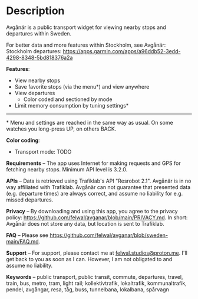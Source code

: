 # Description

Avgånär is a public transport widget for viewing nearby stops and departures within Sweden.

For better data and more features within Stockholm, see Avgånär: Stockholm departures: https://apps.garmin.com/apps/a96ddb52-3edd-4298-8348-5bd818376a2a

**Features**:

- View nearby stops
- Save favorite stops (via the menu*) and view anywhere
- View departures
  - Color coded and sectioned by mode
- Limit memory consumption by tuning settings*

***

\* Menu and settings are reached in the same way as usual. On some watches you long-press UP, on others BACK.

**Color coding**:

- Transport mode: TODO

**Requirements** – The app uses Internet for making requests and GPS for fetching nearby stops. Minimum API level is 3.2.0.

**APIs** – Data is retrieved using Trafiklab's API "Resrobot 2.1". Avgånär is in no way affiliated with Trafiklab. Avgånär can not guarantee that presented data (e.g. departure times) are always correct, and assume no liability for e.g. missed departures.

**Privacy** – By downloading and using this app, you agree to the privacy policy: https://github.com/felwal/avganar/blob/main/PRIVACY.md. In short: Avgånär does not store any data, but location is sent to Trafiklab.

**FAQ** – Please see https://github.com/felwal/avganar/blob/sweden-main/FAQ.md.

**Support** – For support, please contact me at felwal.studios@proton.me. I'll get back to you as soon as I can. However, I am not obligated to and assume no liability.

**Keywords** – public transport, public transit, commute, departures, travel, train, bus, metro, tram, light rail; kollektivtrafik, lokaltrafik, kommunaltrafik, pendel, avgångar, resa, tåg, buss, tunnelbana, lokalbana, spårvagn

